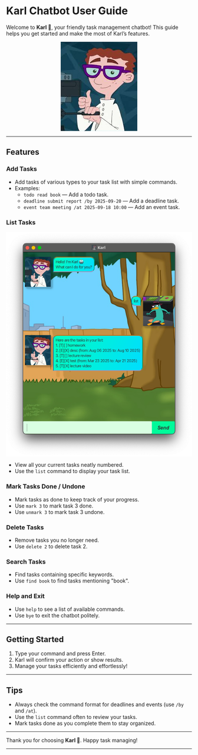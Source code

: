 # Karl Chatbot User Guide

Welcome to **Karl 🤖**, your friendly task management chatbot! This guide helps you get started and make the most of Karl’s features.

<p align="center">
    <img align="center" src="/src/main/resources/images/karl.jpeg" alt="Karl"/>
</p>


---

## Features

### Add Tasks

- Add tasks of various types to your task list with simple commands.
- Examples:
  - `todo read book` — Add a todo task.
  - `deadline submit report /by 2025-09-20` — Add a deadline task.
  - `event team meeting /at 2025-09-18 10:00` — Add an event task.

### List Tasks

<p align="center">
    <img align="center" src="/docs/Ui.png" alt="list"/>
</p>

- View all your current tasks neatly numbered.
- Use the `list` command to display your task list.

### Mark Tasks Done / Undone

- Mark tasks as done to keep track of your progress.
- Use `mark 3` to mark task 3 done.
- Use `unmark 3` to mark task 3 undone.

### Delete Tasks

- Remove tasks you no longer need.
- Use `delete 2` to delete task 2.

### Search Tasks

- Find tasks containing specific keywords.
- Use `find book` to find tasks mentioning "book".

### Help and Exit

- Use `help` to see a list of available commands.
- Use `bye` to exit the chatbot politely.

---

## Getting Started

1. Type your command and press Enter.
2. Karl will confirm your action or show results.
3. Manage your tasks efficiently and effortlessly!

---

## Tips

- Always check the command format for deadlines and events (use `/by` and `/at`).
- Use the `list` command often to review your tasks.
- Mark tasks done as you complete them to stay organized.

---

Thank you for choosing **Karl 🤖**. Happy task managing!

---
